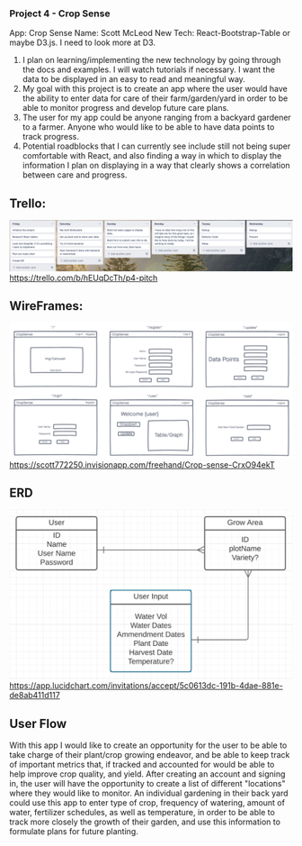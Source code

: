 ### Project 4 - Crop Sense

App: Crop Sense
Name: Scott McLeod
New Tech: React-Bootstrap-Table or maybe D3.js. I need to look more at D3.

1. I plan on learning/implementing the new technology by going through the docs and examples. I will watch tutorials if necessary. I want the data to be displayed in an easy to read and meaningful way.
2. My goal with this project is to create an app where the user would have the ability to enter data for care of their farm/garden/yard in order to be able to monitor progress and develop future care plans.
3. The user for my app could be anyone ranging from a backyard gardener to a farmer. Anyone who would like to be able to have data points to track progress.
4. Potential roadblocks that I can currently see include still not being super comfortable with React, and also finding a way in which to display the information I plan on displaying in a way that clearly shows a correlation between care and progress.

## Trello:
![P4 Trello](./imgs/p4Trello.png)
https://trello.com/b/hEUqDcTh/p4-pitch


## WireFrames: 
![P4 Wireframe](./imgs/p4Wireframe.png)
https://scott772250.invisionapp.com/freehand/Crop-sense-CrxO94ekT


## ERD
![P4 ERD](./imgs/p4ERD.png)
https://app.lucidchart.com/invitations/accept/5c0613dc-191b-4dae-881e-de8ab411d117

## User Flow
With this app I would like to create an opportunity for the user to be able to take charge of their plant/crop growing endeavor, and be able to keep track of important metrics that, if tracked and accounted for would be able to help improve crop quality, and yield. After creating an account and signing in, the user will have the opportunity to create a list of different "locations" where they would like to monitor. An individual gardening in their back yard could use this app to enter type of crop, frequency of watering, amount of water, fertilizer schedules, as well as temperature, in order to be able to track more closely the growth of their garden, and use this information to formulate plans for future planting.